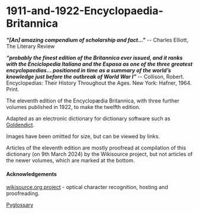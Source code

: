 # 1911-and-1922-Encyclopaedia-Britannica

<b><i>"[An] amazing compendium of scholarship and fact..."</i></b>
-- Charles Elliott, The Literary Review

<b><i>“probably the finest edition of the Britannica ever issued, and it ranks with the Enciclopedia Italiana and the Espasa as one of the three greatest encyclopaedias... positioned in time as a summary of the world’s knowledge just before the outbreak of World War I” </i></b>
-- Collison, Robert. Encyclopedias: Their History Throughout the Ages. New York: Hafner, 1964. Print.

The eleventh edition of the Encyclopædia Britannica, with three further volumes published in 1922, to make the twelfth edition. 

Adapted as an electronic dictionary for dictionary software such as <a href="http://www.goldendict.org/">Goldendict</a>. 

Images have been omitted for size, but can be viewed by links.  

Articles of the eleventh edition are mostly proofread at compilation of this dictionary (on 9th March 2024) by the Wikisource project, but not articles of the newer volumes, which are marked at the bottom.  

<h4>Acknowledgements</h4>
<a href="https://en.wikisource.org/wiki/Wikisource:WikiProject_1911_Encyclop%C3%A6dia_Britannica">wikisource.org project</a> - optical character recognition, hosting and proofreading.

<a href="https://github.com/ilius/pyglossary">Pyglossary</a>
